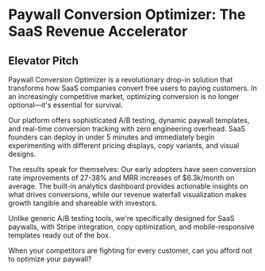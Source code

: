 # Paywall Conversion Optimizer: The SaaS Revenue Accelerator

## Elevator Pitch

Paywall Conversion Optimizer is a revolutionary drop-in solution that transforms how SaaS companies convert free users to paying customers. In an increasingly competitive market, optimizing conversion is no longer optional—it's essential for survival.

Our platform offers sophisticated A/B testing, dynamic paywall templates, and real-time conversion tracking with zero engineering overhead. SaaS founders can deploy in under 5 minutes and immediately begin experimenting with different pricing displays, copy variants, and visual designs.

The results speak for themselves: Our early adopters have seen conversion rate improvements of 27-38% and MRR increases of $6.3k/month on average. The built-in analytics dashboard provides actionable insights on what drives conversions, while our revenue waterfall visualization makes growth tangible and shareable with investors.

Unlike generic A/B testing tools, we're specifically designed for SaaS paywalls, with Stripe integration, copy optimization, and mobile-responsive templates ready out of the box.

When your competitors are fighting for every customer, can you afford not to optimize your paywall? 